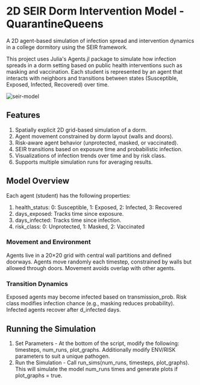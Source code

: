 # 2D SEIR Dorm Intervention Model - QuarantineQueens
A 2D agent-based simulation of infection spread and intervention dynamics in a college dormitory using the SEIR framework.

This project uses Julia's Agents.jl package to simulate how infection spreads in a dorm setting based on public health interventions such as masking and vaccination. Each student is represented by an agent that interacts with neighbors and transitions between states (Susceptible, Exposed, Infected, Recovered) over time.

![seir-model](https://github.com/karthik-krishnan-28/Dorm-Infection-SIR-Model/extras/seir.png)

## Features
1. Spatially explicit 2D grid-based simulation of a dorm.
2. Agent movement constrained by dorm layout (walls and doors).
3. Risk-aware agent behavior (unprotected, masked, or vaccinated).
4. SEIR transitions based on exposure time and probabilistic infection.
5. Visualizations of infection trends over time and by risk class.
6. Supports multiple simulation runs for averaging results.

## Model Overview
Each agent (student) has the following properties:
1. health_status: 0: Susceptible, 1: Exposed, 2: Infected, 3: Recovered
2. days_exposed: Tracks time since exposure.
3. days_infected: Tracks time since infection.
4. risk_class: 0: Unprotected, 1: Masked, 2: Vaccinated

### Movement and Environment
Agents live in a 20×20 grid with central wall partitions and defined doorways. Agents move randomly each timestep, constrained by walls but allowed through doors. Movement avoids overlap with other agents.

### Transition Dynamics
Exposed agents may become infected based on transmission_prob. Risk class modifies infection chance (e.g., masking reduces probability). Infected agents recover after d_infected days.

## Running the Simulation
1. Set Parameters -  At the bottom of the script, modify the following: timesteps, num_runs, plot_graphs. Additionally modify ENV/RISK parameters to suit a unique pathogen. 
2. Run the Simulation - Call run_sims(num_runs, timesteps, plot_graphs). This will simulate the model num_runs times and generate plots if plot_graphs = true.

